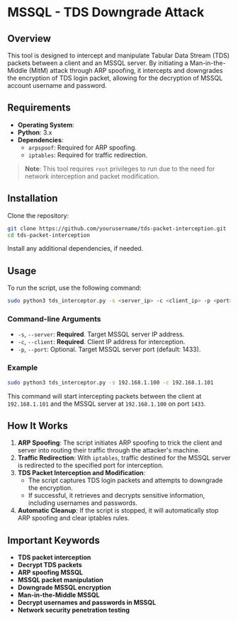 
# MSSQL - TDS Downgrade Attack

## Overview

This tool is designed to intercept and manipulate Tabular Data Stream (TDS) packets between a client and an MSSQL server. By initiating a Man-in-the-Middle (MitM) attack through ARP spoofing, it intercepts and downgrades the encryption of TDS login packet, allowing for the decryption of  MSSQL account username and password.


## Requirements

- **Operating System**:
- **Python**: 3.x
- **Dependencies**:
  - `arpspoof`: Required for ARP spoofing.
  - `iptables`: Required for traffic redirection.

> **Note**: This tool requires `root` privileges to run due to the need for network interception and packet modification.

## Installation

Clone the repository:

```bash
git clone https://github.com/yourusername/tds-packet-interception.git
cd tds-packet-interception
```

Install any additional dependencies, if needed.

## Usage

To run the script, use the following command:

```bash
sudo python3 tds_interceptor.py -s <server_ip> -c <client_ip> -p <port>
```

### Command-line Arguments

- `-s`, `--server`: **Required**. Target MSSQL server IP address.
- `-c`, `--client`: **Required**. Client IP address for interception.
- `-p`, `--port`: Optional. Target MSSQL server port (default: 1433).

### Example

```bash
sudo python3 tds_interceptor.py -s 192.168.1.100 -c 192.168.1.101
```

This command will start intercepting packets between the client at `192.168.1.101` and the MSSQL server at `192.168.1.100` on port `1433`.

## How It Works

1. **ARP Spoofing**: The script initiates ARP spoofing to trick the client and server into routing their traffic through the attacker's machine.
2. **Traffic Redirection**: With `iptables`, traffic destined for the MSSQL server is redirected to the specified port for interception.
3. **TDS Packet Interception and Modification**: 
   - The script captures TDS login packets and attempts to downgrade the encryption.
   - If successful, it retrieves and decrypts sensitive information, including usernames and passwords.
4. **Automatic Cleanup**: If the script is stopped, it will automatically stop ARP spoofing and clear iptables rules.


## Important Keywords

- **TDS packet interception**
- **Decrypt TDS packets**
- **ARP spoofing MSSQL**
- **MSSQL packet manipulation**
- **Downgrade MSSQL encryption**
- **Man-in-the-Middle MSSQL**
- **Decrypt usernames and passwords in MSSQL**
- **Network security penetration testing**
